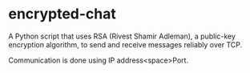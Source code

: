 # encrypted-chat
A Python script that uses RSA (Rivest Shamir Adleman), a public-key encryption algorithm, to send and receive messages reliably over TCP.

Communication is done using IP address\<space\>Port.
